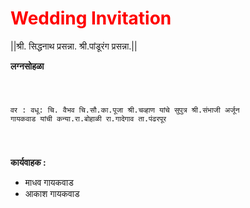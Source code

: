 
<h1 style="color:rgb(255,0,0)">Wedding Invitation</h1>
<html>
<p>
||श्री. सिद्धनाथ प्रसन्ना. श्री.पांडूरंग प्रसन्ना.||

</p>
<h>
<strong>लग्नसोहळा </strong>
</h>
<p>
<pre>
<code>

वर :                 वधू: 
चि. वैभव              चि.सौ.का.पूजा 
श्री.चव्हाण यांचे सुपुत्र      श्री.संभाजी अर्जून गायकवाड यांची कन्या.रा.बोहाळी 
रा.गादेगाव ता.पंढरपूर 
</pre>
</code>
</p>
<strong>कार्यवाहक :</strong>
<p1>

<ul><li>माधव गायकवाड</li> <li>आकाश गायकवाड</li> </ul>
</p1>
</html>
